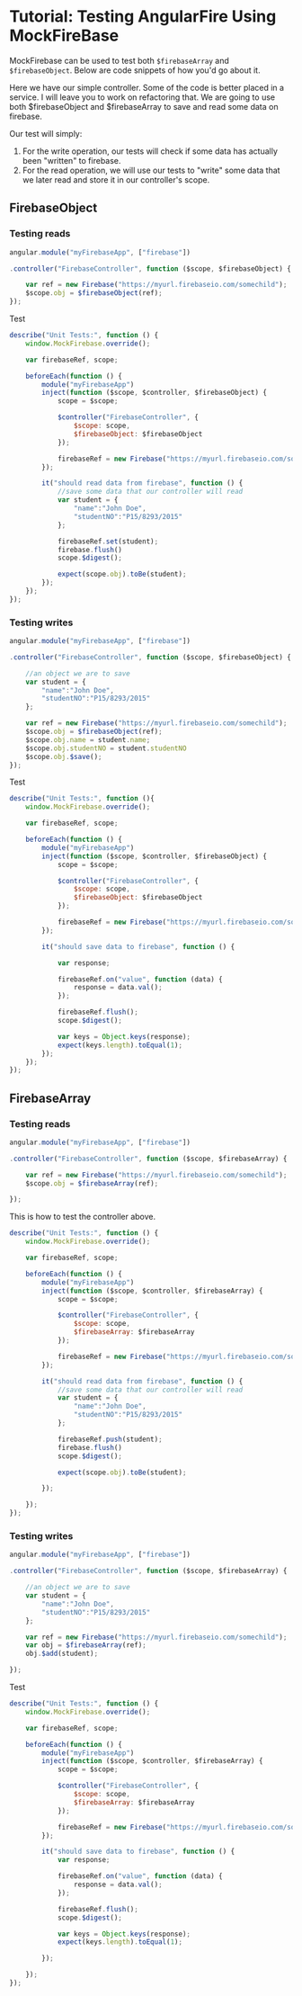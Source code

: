 # Tutorial: Testing AngularFire Using MockFireBase

MockFirebase can be used to test both `$firebaseArray` and `$firebaseObject`.
Below are code snippets of how you'd go  about it.



Here we have our simple controller. Some of the code is better placed in a service.
I will leave you to work on refactoring that. We are going to use both $firebaseObject
and $firebaseArray to save and read some data on firebase.

Our test will simply:

1. For the write operation, our tests will check if some data has actually been "written" to
firebase.
2. For the read operation, we will use our tests to "write" some data that we later read and store
it in our controller's scope.

## FirebaseObject


### Testing reads
```js
angular.module("myFirebaseApp", ["firebase"])

.controller("FirebaseController", function ($scope, $firebaseObject) {

    var ref = new Firebase("https://myurl.firebaseio.com/somechild");
    $scope.obj = $firebaseObject(ref);
});
```
Test

``` js
describe("Unit Tests:", function () {
    window.MockFirebase.override();

    var firebaseRef, scope;

    beforeEach(function () {
        module("myFirebaseApp")
        inject(function ($scope, $controller, $firebaseObject) {
            scope = $scope;

            $controller("FirebaseController", {
                $scope: scope,
                $firebaseObject: $firebaseObject
            });

            firebaseRef = new Firebase("https://myurl.firebaseio.com/somechild");
        });

        it("should read data from firebase", function () {
            //save some data that our controller will read
            var student = {
                "name":"John Doe",
                "studentNO":"P15/8293/2015"
            };

            firebaseRef.set(student);
            firebase.flush()
            scope.$digest();

            expect(scope.obj).toBe(student);
        });
    });
});

```

### Testing writes


```js
angular.module("myFirebaseApp", ["firebase"])

.controller("FirebaseController", function ($scope, $firebaseObject) {

    //an object we are to save
    var student = {
        "name":"John Doe",
        "studentNO":"P15/8293/2015"
    };

    var ref = new Firebase("https://myurl.firebaseio.com/somechild");
    $scope.obj = $firebaseObject(ref);
    $scope.obj.name = student.name;
    $scope.obj.studentNO = student.studentNO
    $scope.obj.$save();
});
```
Test

``` js
describe("Unit Tests:", function (){
    window.MockFirebase.override();

    var firebaseRef, scope;

    beforeEach(function () {
        module("myFirebaseApp")
        inject(function ($scope, $controller, $firebaseObject) {
            scope = $scope;

            $controller("FirebaseController", {
                $scope: scope,
                $firebaseObject: $firebaseObject
            });

            firebaseRef = new Firebase("https://myurl.firebaseio.com/somechild");
        });

        it("should save data to firebase", function () {

            var response;

            firebaseRef.on("value", function (data) {
                response = data.val();
            });

            firebaseRef.flush();
            scope.$digest();

            var keys = Object.keys(response);
            expect(keys.length).toEqual(1);
        });
    });
});

```

## FirebaseArray

### Testing reads

```js
angular.module("myFirebaseApp", ["firebase"])

.controller("FirebaseController", function ($scope, $firebaseArray) {

    var ref = new Firebase("https://myurl.firebaseio.com/somechild");
    $scope.obj = $firebaseArray(ref);

});
```
This is how to test the controller above.

``` js
describe("Unit Tests:", function () {
    window.MockFirebase.override();

    var firebaseRef, scope;

    beforeEach(function () {
        module("myFirebaseApp")
        inject(function ($scope, $controller, $firebaseArray) {
            scope = $scope;

            $controller("FirebaseController", {
                $scope: scope,
                $firebaseArray: $firebaseArray
            });

            firebaseRef = new Firebase("https://myurl.firebaseio.com/somechild");
        });

        it("should read data from firebase", function () {
            //save some data that our controller will read
            var student = {
                "name":"John Doe",
                "studentNO":"P15/8293/2015"
            };

            firebaseRef.push(student);
            firebase.flush()
            scope.$digest();

            expect(scope.obj).toBe(student);

        });

    });
});

```

### Testing writes

```js
angular.module("myFirebaseApp", ["firebase"])

.controller("FirebaseController", function ($scope, $firebaseArray) {

    //an object we are to save
    var student = {
        "name":"John Doe",
        "studentNO":"P15/8293/2015"
    };

    var ref = new Firebase("https://myurl.firebaseio.com/somechild");
    var obj = $firebaseArray(ref);
    obj.$add(student);

});
```

Test

``` js
describe("Unit Tests:", function () {
    window.MockFirebase.override();

    var firebaseRef, scope;

    beforeEach(function () {
        module("myFirebaseApp")
        inject(function ($scope, $controller, $firebaseArray) {
            scope = $scope;

            $controller("FirebaseController", {
                $scope: scope,
                $firebaseArray: $firebaseArray
            });

            firebaseRef = new Firebase("https://myurl.firebaseio.com/somechild");
        });

        it("should save data to firebase", function () {
            var response;

            firebaseRef.on("value", function (data) {
                response = data.val();
            });

            firebaseRef.flush();
            scope.$digest();

            var keys = Object.keys(response);
            expect(keys.length).toEqual(1);

        });

    });
});

```